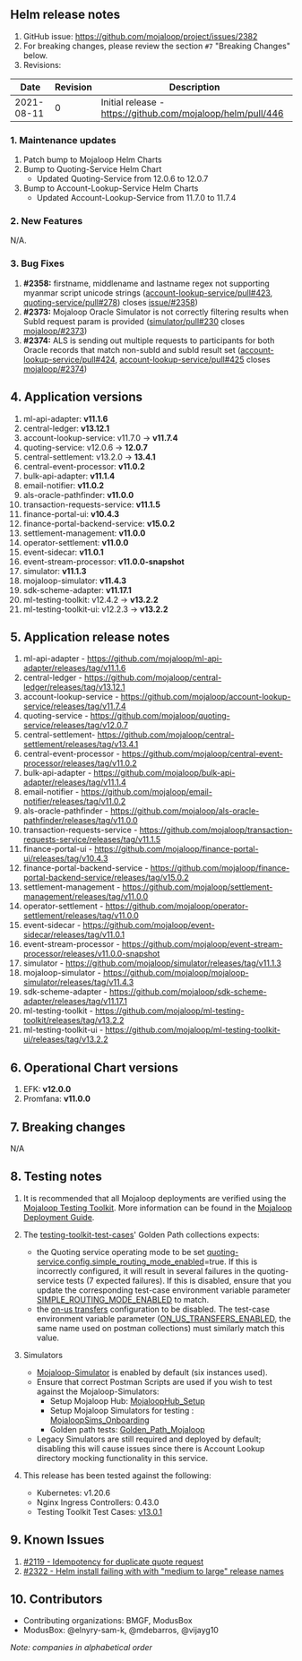 ## Helm release notes
1. GitHub issue: https://github.com/mojaloop/project/issues/2382
2. For breaking changes, please review the section `#7` "Breaking Changes" below.
3. Revisions:

Date | Revision | Description
---------|----------|---------
 2021-08-11  | 0 | Initial release - https://github.com/mojaloop/helm/pull/446

### 1. Maintenance updates

1. Patch bump to Mojaloop Helm Charts
2. Bump to Quoting-Service Helm Chart
   * Updated Quoting-Service from 12.0.6 to 12.0.7
3. Bump to Account-Lookup-Service Helm Charts
   * Updated Account-Lookup-Service from 11.7.0 to 11.7.4

### 2. New Features

N/A.

### 3. Bug Fixes

1. **#2358:** firstname, middlename and lastname regex not supporting myanmar script unicode strings ([account-lookup-service/pull#423](https://github.com/mojaloop/account-lookup-service/pull/423), [quoting-service/pull#278](https://github.com/mojaloop/quoting-service/pull/278)) closes [issue/#2358](https://github.com/mojaloop/project/issues/2358))
2. **#2373:** Mojaloop Oracle Simulator is not correctly filtering results when SubId request param is provided ([simulator/pull#230](https://github.com/mojaloop/simulator/pull/230) closes [mojaloop/#2373](https://github.com/mojaloop/project/issues/2373))
3. **#2374:** ALS is sending out multiple requests to participants for both Oracle records that match non-subId and subId result set ([account-lookup-service/pull#424](https://github.com/mojaloop/account-lookup-service/pull/424), [account-lookup-service/pull#425](https://github.com/mojaloop/account-lookup-service/pull/425) closes [mojaloop/#2374](https://github.com/mojaloop/project/issues/2374))

## 4. Application versions

1. ml-api-adapter: **v11.1.6**
2. central-ledger:  **v13.12.1**
3. account-lookup-service: v11.7.0 -> **v11.7.4**
4. quoting-service: v12.0.6 -> **12.0.7**
5. central-settlement: v13.2.0 -> **13.4.1**
6. central-event-processor: **v11.0.2**
7. bulk-api-adapter: **v11.1.4**
8. email-notifier: **v11.0.2**
9. als-oracle-pathfinder: **v11.0.0**
10. transaction-requests-service: **v11.1.5**
11. finance-portal-ui: **v10.4.3**
12. finance-portal-backend-service: **v15.0.2**
13. settlement-management: **v11.0.0**
14. operator-settlement: **v11.0.0**
15. event-sidecar: **v11.0.1**
16. event-stream-processor: **v11.0.0-snapshot**
17. simulator: **v11.1.3**
18. mojaloop-simulator: **v11.4.3**
19. sdk-scheme-adapter: **v11.17.1**
20. ml-testing-toolkit: v12.4.2 -> **v13.2.2**
21. ml-testing-toolkit-ui: v12.2.3 -> **v13.2.2**

## 5. Application release notes

1. ml-api-adapter - https://github.com/mojaloop/ml-api-adapter/releases/tag/v11.1.6
2. central-ledger - https://github.com/mojaloop/central-ledger/releases/tag/v13.12.1
3. account-lookup-service - https://github.com/mojaloop/account-lookup-service/releases/tag/v11.7.4
4. quoting-service - https://github.com/mojaloop/quoting-service/releases/tag/v12.0.7
5. central-settlement- https://github.com/mojaloop/central-settlement/releases/tag/v13.4.1
6. central-event-processor - https://github.com/mojaloop/central-event-processor/releases/tag/v11.0.2
7. bulk-api-adapter - https://github.com/mojaloop/bulk-api-adapter/releases/tag/v11.1.4
8. email-notifier - https://github.com/mojaloop/email-notifier/releases/tag/v11.0.2
9. als-oracle-pathfinder - https://github.com/mojaloop/als-oracle-pathfinder/releases/tag/v11.0.0
10. transaction-requests-service - https://github.com/mojaloop/transaction-requests-service/releases/tag/v11.1.5
11. finance-portal-ui - https://github.com/mojaloop/finance-portal-ui/releases/tag/v10.4.3
12. finance-portal-backend-service - https://github.com/mojaloop/finance-portal-backend-service/releases/tag/v15.0.2
13. settlement-management - https://github.com/mojaloop/settlement-management/releases/tag/v11.0.0
14. operator-settlement - https://github.com/mojaloop/operator-settlement/releases/tag/v11.0.0
15. event-sidecar - https://github.com/mojaloop/event-sidecar/releases/tag/v11.0.1
16. event-stream-processor - https://github.com/mojaloop/event-stream-processor/releases/v11.0.0-snapshot
17. simulator - https://github.com/mojaloop/simulator/releases/tag/v11.1.3
18. mojaloop-simulator - https://github.com/mojaloop/mojaloop-simulator/releases/tag/v11.4.3
19. sdk-scheme-adapter - https://github.com/mojaloop/sdk-scheme-adapter/releases/tag/v11.17.1
20. ml-testing-toolkit - https://github.com/mojaloop/ml-testing-toolkit/releases/tag/v13.2.2
21. ml-testing-toolkit-ui - https://github.com/mojaloop/ml-testing-toolkit-ui/releases/tag/v13.2.2

## 6. Operational Chart versions

1. EFK: **v12.0.0**
2. Promfana: **v11.0.0**

## 7. Breaking changes

N/A

## 8. Testing notes

1. It is recommended that all Mojaloop deployments are verified using the [Mojaloop Testing Toolkit](https://docs.mojaloop.io/documentation/mojaloop-technical-overview/ml-testing-toolkit/). More information can be found in the [Mojaloop Deployment Guide](https://docs.mojaloop.io/documentation/deployment-guide).

2. The [testing-toolkit-test-cases](https://github.com/mojaloop/testing-toolkit-test-cases/releases/tag/v13.0.0)' Golden Path collections expects:
	-  the Quoting service operating mode to be set [quoting-service.config.simple_routing_mode_enabled](https://github.com/mojaloop/helm/blob/v13.0.0/mojaloop/values.yaml#L4664)=true. If this is incorrectly configured, it will result in several failures in the quoting-service tests (7 expected failures). If this is disabled, ensure that you update the corresponding test-case environment variable parameter [SIMPLE_ROUTING_MODE_ENABLED](https://github.com/mojaloop/helm/blob/v13.0.0/mojaloop/values.yaml#L7420) to match.
	- the [on-us transfers](https://github.com/mojaloop/helm/blob/v13.0.0/mojaloop/values.yaml#L321) configuration to be disabled. The test-case environment variable parameter ([ON_US_TRANSFERS_ENABLED](https://github.com/mojaloop/helm/blob/v13.0.0/mojaloop/values.yaml#L7423), the same name used on postman collections) must similarly match this value.

3. Simulators 
	- [Mojaloop-Simulator](https://github.com/mojaloop/mojaloop-simulator) is enabled by default (six instances used). 
	- Ensure that correct Postman Scripts are used if you wish to test against the Mojaloop-Simulators:
    	- Setup Mojaloop Hub: [MojaloopHub_Setup](https://github.com/mojaloop/postman/blob/v12.0.0/MojaloopHub_Setup.postman_collection.json)
    	- Setup Mojaloop Simulators for testing : [MojaloopSims_Onboarding](https://github.com/mojaloop/postman/blob/v12.0.0/MojaloopSims_Onboarding.postman_collection.json)
    	- Golden path tests: [Golden_Path_Mojaloop](https://github.com/mojaloop/postman/blob/v12.0.0/Golden_Path_Mojaloop.postman_collection.json)
	- Legacy Simulators are still required and deployed by default; disabling this will cause issues since there is Account Lookup directory mocking functionality in this service.

3. This release has been tested against the following:
	- Kubernetes: v1.20.6
	- Nginx Ingress Controllers: 0.43.0
	- Testing Toolkit Test Cases: [v13.0.1](https://github.com/mojaloop/testing-toolkit-test-cases/releases/tag/v13.0.1)

## 9. Known Issues

1. [#2119 - Idempotency for duplicate quote request](https://github.com/mojaloop/project/issues/2119)
2. [#2322 - Helm install failing with with "medium to large" release names](https://github.com/mojaloop/project/issues/2322)

## 10. Contributors

- Contributing organizations: BMGF, ModusBox 
- ModusBox: @elnyry-sam-k, @mdebarros, @vijayg10

_Note: companies in alphabetical order_

